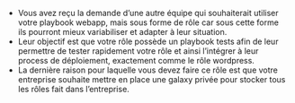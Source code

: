 - Vous avez reçu la demande d’une autre équipe qui souhaiterait utiliser votre playbook webapp, mais sous forme de rôle car sous cette forme ils pourront mieux variabiliser et adapter à leur situation.
- Leur objectif est que votre rôle possède un playbook tests afin de leur permettre de tester rapidement votre rôle et ainsi l’intégrer à leur process de déploiement, exactement comme le rôle wordpress.
- La dernière raison pour laquelle vous devez faire ce rôle est que votre entreprise souhaite mettre en place une galaxy privée pour stocker tous les rôles fait dans l’entreprise.
